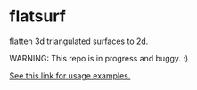 # flatsurf
flatten 3d triangulated surfaces to 2d.

WARNING: This repo is in progress and buggy. :)

[See this link for usage examples.](http://nbviewer.jupyter.org/github/blondegeek/flatsurf/blob/master/flattening_examples.ipynb)
